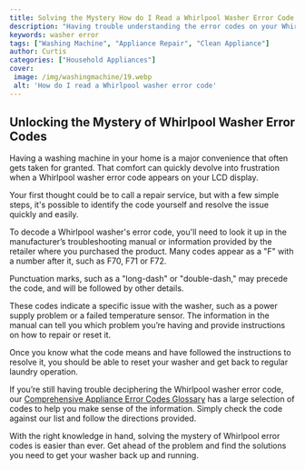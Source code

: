 ```yaml
---
title: Solving the Mystery How do I Read a Whirlpool Washer Error Code
description: "Having trouble understanding the error codes on your Whirlpool washer Find out how to decode those mysterious blinking lights and keep your washing machine in perfect working order"
keywords: washer error
tags: ["Washing Machine", "Appliance Repair", "Clean Appliance"]
author: Curtis
categories: ["Household Appliances"]
cover: 
 image: /img/washingmachine/19.webp
 alt: 'How do I read a Whirlpool washer error code'
---
```

## Unlocking the Mystery of Whirlpool Washer Error Codes

Having a washing machine in your home is a major convenience that often gets taken for granted. That comfort can quickly devolve into frustration when a Whirlpool washer error code appears on your LCD display.

Your first thought could be to call a repair service, but with a few simple steps, it's possible to identify the code yourself and resolve the issue quickly and easily.

To decode a Whirlpool washer's error code, you'll need to look it up in the manufacturer’s troubleshooting manual or information provided by the retailer where you purchased the product. Many codes appear as a "F" with a number after it, such as F70, F71 or F72. 

Punctuation marks, such as a "long-dash" or "double-dash," may precede the code, and will be followed by other details. 

These codes indicate a specific issue with the washer, such as a power supply problem or a failed temperature sensor. The information in the manual can tell you which problem you’re having and provide instructions on how to repair or reset it.

Once you know what the code means and have followed the instructions to resolve it, you should be able to reset your washer and get back to regular laundry operation. 

If you’re still having trouble deciphering the Whirlpool washer error code, our [Comprehensive Appliance Error Codes Glossary](./error-codes/) has a large selection of codes to help you make sense of the information. Simply check the code against our list and follow the directions provided. 

With the right knowledge in hand, solving the mystery of Whirlpool error codes is easier than ever. Get ahead of the problem and find the solutions you need to get your washer back up and running.
